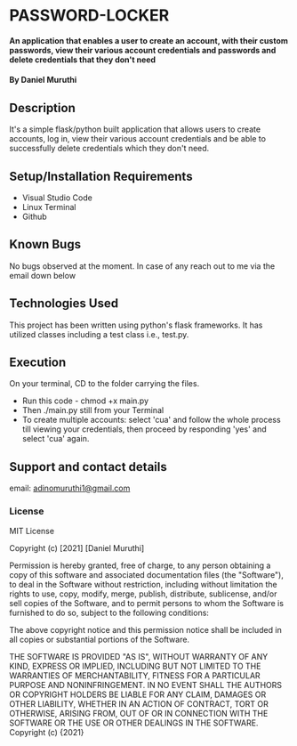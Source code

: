 # PASSWORD-LOCKER

#### An application that enables a user to create an account, with their custom passwords, view their various account credentials and passwords and delete credentials that they don't need

#### By **Daniel Muruthi**

## Description

It's a simple flask/python built application that allows users to create accounts, log in, view their various account credentials and be able to successfully delete credentials which they don't need.

## Setup/Installation Requirements

- Visual Studio Code
- Linux Terminal
- Github

## Known Bugs

No bugs observed at the moment. In case of any reach out to me via the email down below

## Technologies Used

This project has been written using python's flask frameworks. It has utilized classes including a test class i.e., test.py.

## Execution

On your terminal, CD to the folder carrying the files. 
- Run this code - chmod +x main.py  
- Then ./main.py still from your Terminal
- To create multiple accounts: select 'cua' and follow the whole   process till viewing your credentials, then proceed by responding 'yes' and select 'cua' again.

## Support and contact details

email: adinomuruthi1@gmail.com

### License

MIT License

Copyright (c) [2021] [Daniel Muruthi]

Permission is hereby granted, free of charge, to any person obtaining a copy
of this software and associated documentation files (the "Software"), to deal
in the Software without restriction, including without limitation the rights
to use, copy, modify, merge, publish, distribute, sublicense, and/or sell
copies of the Software, and to permit persons to whom the Software is
furnished to do so, subject to the following conditions:

The above copyright notice and this permission notice shall be included in all
copies or substantial portions of the Software.

THE SOFTWARE IS PROVIDED "AS IS", WITHOUT WARRANTY OF ANY KIND, EXPRESS OR
IMPLIED, INCLUDING BUT NOT LIMITED TO THE WARRANTIES OF MERCHANTABILITY,
FITNESS FOR A PARTICULAR PURPOSE AND NONINFRINGEMENT. IN NO EVENT SHALL THE
AUTHORS OR COPYRIGHT HOLDERS BE LIABLE FOR ANY CLAIM, DAMAGES OR OTHER
LIABILITY, WHETHER IN AN ACTION OF CONTRACT, TORT OR OTHERWISE, ARISING FROM,
OUT OF OR IN CONNECTION WITH THE SOFTWARE OR THE USE OR OTHER DEALINGS IN THE
SOFTWARE.
Copyright (c) {2021}